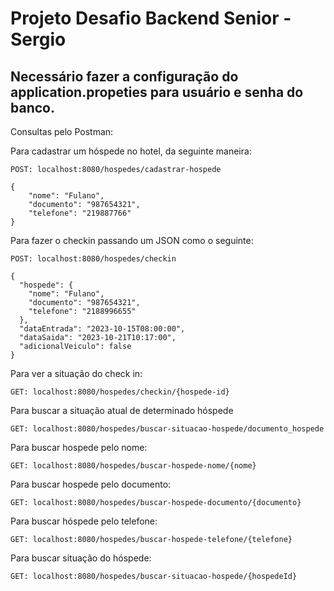 # Projeto Desafio Backend Senior - Sergio

## Necessário fazer a configuração do application.propeties para usuário e senha do banco.

Consultas pelo Postman:

Para cadastrar um hóspede no hotel, da seguinte maneira:    
    
    POST: localhost:8080/hospedes/cadastrar-hospede

    {
        "nome": "Fulano",    
        "documento": "987654321",    
        "telefone": "219887766"    
    }

Para fazer o checkin passando um JSON como o seguinte:    
    
    POST: localhost:8080/hospedes/checkin

    {
      "hospede": {  
        "nome": "Fulano",
        "documento": "987654321",
        "telefone": "2188996655"
      },  
      "dataEntrada": "2023-10-15T08:00:00",  
      "dataSaida": "2023-10-21T10:17:00",  
      "adicionalVeiculo": false  
    }

Para ver a situação do check in:
    
    GET: localhost:8080/hospedes/checkin/{hospede-id} 

Para buscar a situação atual de determinado hóspede

    GET: localhost:8080/hospedes/buscar-situacao-hospede/documento_hospede 

Para buscar hospede pelo nome:

    GET: localhost:8080/hospedes/buscar-hospede-nome/{nome} 

Para buscar hospede pelo documento:

    GET: localhost:8080/hospedes/buscar-hospede-documento/{documento} 

Para buscar hóspede pelo telefone:

    GET: localhost:8080/hospedes/buscar-hospede-telefone/{telefone} 

Para buscar situação do hóspede:

    GET: localhost:8080/hospedes/buscar-situacao-hospede/{hospedeId} 
